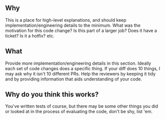 ## Why

This is a place for high-level explanations, and should keep implementation/engineering details to the minimum. What was the motivation for this code change? Is this part of a larger job? Does it have a ticket? Is it a hotfix? etc.

## What

Provide more implementation/engineering details in this section. Ideally each set of code changes does a specific thing. If your diff does 10 things, I may ask why it isn't 10 different PRs. Help the reviewers by keeping it tidy and by providing information that aids understanding of your code.

## Why do you think this works?

You've written tests of course, but there may be some other things you did or looked at in the process of evaluating the code, don't be shy, list 'em.
